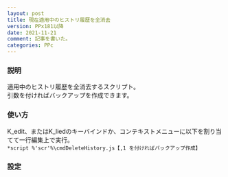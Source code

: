 ```yaml
---
layout: post
title: 現在適用中のヒストリ履歴を全消去
version: PPx181以降
date: 2021-11-21
comment: 記事を書いた。
categories: PPc
---
```

### 説明
適用中のヒストリ履歴を全消去するスクリプト。<BR>
引数を付ければバックアップを作成できます。

### 使い方
K\_edit、またはK\_liedのキーバインドか、コンテキストメニューに以下を割り当てて一行編集上で実行。<BR>
`*script %'scr'%\cmdDeleteHistory.js【,1 を付ければバックアップ作成】`

### 設定
<script src="https://gist.github.com/tar80/0740573c310e3ea4242ab9a8ede3db95.js"></script>

